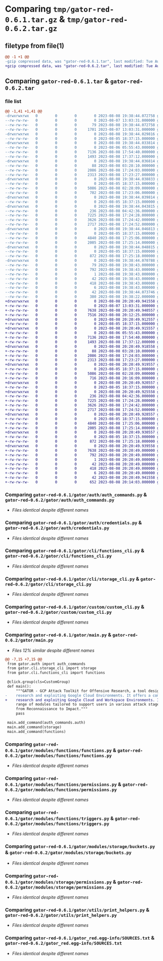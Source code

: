 # Comparing `tmp/gator-red-0.6.1.tar.gz` & `tmp/gator-red-0.6.2.tar.gz`

## filetype from file(1)

```diff
@@ -1 +1 @@
-gzip compressed data, was "gator-red-0.6.1.tar", last modified: Tue Aug  8 19:38:44 2023, max compression
+gzip compressed data, was "gator-red-0.6.2.tar", last modified: Tue Aug  8 20:20:49 2023, max compression
```

## Comparing `gator-red-0.6.1.tar` & `gator-red-0.6.2.tar`

### file list

```diff
@@ -1,41 +1,41 @@
-drwxrwxrwx   0        0        0        0 2023-08-08 19:38:44.072758 gator-red-0.6.1/
--rw-rw-rw-   0        0        0        0 2023-08-07 13:03:31.000000 gator-red-0.6.1/LICENSE
--rw-rw-rw-   0        0        0       79 2023-08-08 19:38:44.072758 gator-red-0.6.1/PKG-INFO
--rw-rw-rw-   0        0        0     1701 2023-08-07 13:03:31.000000 gator-red-0.6.1/README.md
-drwxrwxrwx   0        0        0        0 2023-08-08 19:38:44.029816 gator-red-0.6.1/gator/
--rw-rw-rw-   0        0        0        0 2023-08-05 18:37:15.000000 gator-red-0.6.1/gator/__init__.py
-drwxrwxrwx   0        0        0        0 2023-08-08 19:38:44.033814 gator-red-0.6.1/gator/auth/
--rw-rw-rw-   0        0        0        0 2023-08-06 05:55:43.000000 gator-red-0.6.1/gator/auth/__init__.py
--rw-rw-rw-   0        0        0     7136 2023-08-08 17:54:40.000000 gator-red-0.6.1/gator/auth/auth_commands.py
--rw-rw-rw-   0        0        0     1493 2023-08-08 17:37:12.000000 gator-red-0.6.1/gator/auth/credentials.py
-drwxrwxrwx   0        0        0        0 2023-08-08 19:38:44.036814 gator-red-0.6.1/gator/cli/
--rw-rw-rw-   0        0        0       88 2023-08-08 03:28:10.000000 gator-red-0.6.1/gator/cli/__init__.py
--rw-rw-rw-   0        0        0     2086 2023-08-08 17:24:03.000000 gator-red-0.6.1/gator/cli/functions_cli.py
--rw-rw-rw-   0        0        0     2313 2023-08-08 17:23:27.000000 gator-red-0.6.1/gator/cli/storage_cli.py
-drwxrwxrwx   0        0        0        0 2023-08-08 19:38:44.038833 gator-red-0.6.1/gator/custom/
--rw-rw-rw-   0        0        0        0 2023-08-05 18:37:15.000000 gator-red-0.6.1/gator/custom/__init__.py
--rw-rw-rw-   0        0        0     5086 2023-08-08 02:28:09.000000 gator-red-0.6.1/gator/custom/custom_cli.py
--rw-rw-rw-   0        0        0      702 2023-08-08 17:23:06.000000 gator-red-0.6.1/gator/main.py
-drwxrwxrwx   0        0        0        0 2023-08-08 19:38:44.039814 gator-red-0.6.1/gator/modules/
--rw-rw-rw-   0        0        0        0 2023-08-05 18:37:15.000000 gator-red-0.6.1/gator/modules/__init__.py
-drwxrwxrwx   0        0        0        0 2023-08-08 19:38:44.043815 gator-red-0.6.1/gator/modules/functions/
--rw-rw-rw-   0        0        0      236 2023-08-08 04:42:36.000000 gator-red-0.6.1/gator/modules/functions/__init__.py
--rw-rw-rw-   0        0        0     7225 2023-08-08 17:24:28.000000 gator-red-0.6.1/gator/modules/functions/functions.py
--rw-rw-rw-   0        0        0     3626 2023-08-08 17:24:42.000000 gator-red-0.6.1/gator/modules/functions/permissions.py
--rw-rw-rw-   0        0        0     2717 2023-08-08 17:24:52.000000 gator-red-0.6.1/gator/modules/functions/triggers.py
-drwxrwxrwx   0        0        0        0 2023-08-08 19:38:44.046813 gator-red-0.6.1/gator/modules/storage/
--rw-rw-rw-   0        0        0        0 2023-08-05 18:37:15.000000 gator-red-0.6.1/gator/modules/storage/__init__.py
--rw-rw-rw-   0        0        0     4840 2023-08-08 17:25:06.000000 gator-red-0.6.1/gator/modules/storage/buckets.py
--rw-rw-rw-   0        0        0     2005 2023-08-08 17:25:14.000000 gator-red-0.6.1/gator/modules/storage/permissions.py
-drwxrwxrwx   0        0        0        0 2023-08-08 19:38:44.048815 gator-red-0.6.1/gator/utils/
--rw-rw-rw-   0        0        0        0 2023-08-05 18:37:15.000000 gator-red-0.6.1/gator/utils/__init__.py
--rw-rw-rw-   0        0        0      872 2023-08-08 17:25:18.000000 gator-red-0.6.1/gator/utils/print_helpers.py
-drwxrwxrwx   0        0        0        0 2023-08-08 19:38:44.070788 gator-red-0.6.1/gator_red.egg-info/
--rw-rw-rw-   0        0        0       79 2023-08-08 19:38:43.000000 gator-red-0.6.1/gator_red.egg-info/PKG-INFO
--rw-rw-rw-   0        0        0      792 2023-08-08 19:38:43.000000 gator-red-0.6.1/gator_red.egg-info/SOURCES.txt
--rw-rw-rw-   0        0        0        1 2023-08-08 19:38:43.000000 gator-red-0.6.1/gator_red.egg-info/dependency_links.txt
--rw-rw-rw-   0        0        0       42 2023-08-08 19:38:43.000000 gator-red-0.6.1/gator_red.egg-info/entry_points.txt
--rw-rw-rw-   0        0        0      418 2023-08-08 19:38:43.000000 gator-red-0.6.1/gator_red.egg-info/requires.txt
--rw-rw-rw-   0        0        0        6 2023-08-08 19:38:43.000000 gator-red-0.6.1/gator_red.egg-info/top_level.txt
--rw-rw-rw-   0        0        0       42 2023-08-08 19:38:44.073746 gator-red-0.6.1/setup.cfg
--rw-rw-rw-   0        0        0      380 2023-08-08 19:38:22.000000 gator-red-0.6.1/setup.py
+drwxrwxrwx   0        0        0        0 2023-08-08 20:20:49.941558 gator-red-0.6.2/
+-rw-rw-rw-   0        0        0        0 2023-08-07 13:03:31.000000 gator-red-0.6.2/LICENSE
+-rw-rw-rw-   0        0        0     7638 2023-08-08 20:20:49.940557 gator-red-0.6.2/PKG-INFO
+-rw-rw-rw-   0        0        0     7516 2023-08-08 20:12:25.000000 gator-red-0.6.2/README.md
+drwxrwxrwx   0        0        0        0 2023-08-08 20:20:49.912557 gator-red-0.6.2/gator/
+-rw-rw-rw-   0        0        0        0 2023-08-05 18:37:15.000000 gator-red-0.6.2/gator/__init__.py
+drwxrwxrwx   0        0        0        0 2023-08-08 20:20:49.915557 gator-red-0.6.2/gator/auth/
+-rw-rw-rw-   0        0        0        0 2023-08-06 05:55:43.000000 gator-red-0.6.2/gator/auth/__init__.py
+-rw-rw-rw-   0        0        0     7136 2023-08-08 17:54:40.000000 gator-red-0.6.2/gator/auth/auth_commands.py
+-rw-rw-rw-   0        0        0     1493 2023-08-08 17:37:12.000000 gator-red-0.6.2/gator/auth/credentials.py
+drwxrwxrwx   0        0        0        0 2023-08-08 20:20:49.918558 gator-red-0.6.2/gator/cli/
+-rw-rw-rw-   0        0        0       88 2023-08-08 03:28:10.000000 gator-red-0.6.2/gator/cli/__init__.py
+-rw-rw-rw-   0        0        0     2086 2023-08-08 17:24:03.000000 gator-red-0.6.2/gator/cli/functions_cli.py
+-rw-rw-rw-   0        0        0     2313 2023-08-08 17:23:27.000000 gator-red-0.6.2/gator/cli/storage_cli.py
+drwxrwxrwx   0        0        0        0 2023-08-08 20:20:49.919557 gator-red-0.6.2/gator/custom/
+-rw-rw-rw-   0        0        0        0 2023-08-05 18:37:15.000000 gator-red-0.6.2/gator/custom/__init__.py
+-rw-rw-rw-   0        0        0     5086 2023-08-08 02:28:09.000000 gator-red-0.6.2/gator/custom/custom_cli.py
+-rw-rw-rw-   0        0        0      716 2023-08-08 20:16:09.000000 gator-red-0.6.2/gator/main.py
+drwxrwxrwx   0        0        0        0 2023-08-08 20:20:49.920557 gator-red-0.6.2/gator/modules/
+-rw-rw-rw-   0        0        0        0 2023-08-05 18:37:15.000000 gator-red-0.6.2/gator/modules/__init__.py
+drwxrwxrwx   0        0        0        0 2023-08-08 20:20:49.925558 gator-red-0.6.2/gator/modules/functions/
+-rw-rw-rw-   0        0        0      236 2023-08-08 04:42:36.000000 gator-red-0.6.2/gator/modules/functions/__init__.py
+-rw-rw-rw-   0        0        0     7225 2023-08-08 17:24:28.000000 gator-red-0.6.2/gator/modules/functions/functions.py
+-rw-rw-rw-   0        0        0     3626 2023-08-08 17:24:42.000000 gator-red-0.6.2/gator/modules/functions/permissions.py
+-rw-rw-rw-   0        0        0     2717 2023-08-08 17:24:52.000000 gator-red-0.6.2/gator/modules/functions/triggers.py
+drwxrwxrwx   0        0        0        0 2023-08-08 20:20:49.928557 gator-red-0.6.2/gator/modules/storage/
+-rw-rw-rw-   0        0        0        0 2023-08-05 18:37:15.000000 gator-red-0.6.2/gator/modules/storage/__init__.py
+-rw-rw-rw-   0        0        0     4840 2023-08-08 17:25:06.000000 gator-red-0.6.2/gator/modules/storage/buckets.py
+-rw-rw-rw-   0        0        0     2005 2023-08-08 17:25:14.000000 gator-red-0.6.2/gator/modules/storage/permissions.py
+drwxrwxrwx   0        0        0        0 2023-08-08 20:20:49.930557 gator-red-0.6.2/gator/utils/
+-rw-rw-rw-   0        0        0        0 2023-08-05 18:37:15.000000 gator-red-0.6.2/gator/utils/__init__.py
+-rw-rw-rw-   0        0        0      872 2023-08-08 17:25:18.000000 gator-red-0.6.2/gator/utils/print_helpers.py
+drwxrwxrwx   0        0        0        0 2023-08-08 20:20:49.939558 gator-red-0.6.2/gator_red.egg-info/
+-rw-rw-rw-   0        0        0     7638 2023-08-08 20:20:49.000000 gator-red-0.6.2/gator_red.egg-info/PKG-INFO
+-rw-rw-rw-   0        0        0      792 2023-08-08 20:20:49.000000 gator-red-0.6.2/gator_red.egg-info/SOURCES.txt
+-rw-rw-rw-   0        0        0        1 2023-08-08 20:20:49.000000 gator-red-0.6.2/gator_red.egg-info/dependency_links.txt
+-rw-rw-rw-   0        0        0       42 2023-08-08 20:20:49.000000 gator-red-0.6.2/gator_red.egg-info/entry_points.txt
+-rw-rw-rw-   0        0        0      418 2023-08-08 20:20:49.000000 gator-red-0.6.2/gator_red.egg-info/requires.txt
+-rw-rw-rw-   0        0        0        6 2023-08-08 20:20:49.000000 gator-red-0.6.2/gator_red.egg-info/top_level.txt
+-rw-rw-rw-   0        0        0       42 2023-08-08 20:20:49.941558 gator-red-0.6.2/setup.cfg
+-rw-rw-rw-   0        0        0      652 2023-08-08 20:14:03.000000 gator-red-0.6.2/setup.py
```

### Comparing `gator-red-0.6.1/gator/auth/auth_commands.py` & `gator-red-0.6.2/gator/auth/auth_commands.py`

 * *Files identical despite different names*

### Comparing `gator-red-0.6.1/gator/auth/credentials.py` & `gator-red-0.6.2/gator/auth/credentials.py`

 * *Files identical despite different names*

### Comparing `gator-red-0.6.1/gator/cli/functions_cli.py` & `gator-red-0.6.2/gator/cli/functions_cli.py`

 * *Files identical despite different names*

### Comparing `gator-red-0.6.1/gator/cli/storage_cli.py` & `gator-red-0.6.2/gator/cli/storage_cli.py`

 * *Files identical despite different names*

### Comparing `gator-red-0.6.1/gator/custom/custom_cli.py` & `gator-red-0.6.2/gator/custom/custom_cli.py`

 * *Files identical despite different names*

### Comparing `gator-red-0.6.1/gator/main.py` & `gator-red-0.6.2/gator/main.py`

 * *Files 12% similar despite different names*

```diff
@@ -7,15 +7,15 @@
 from gator.auth import auth_commands
 from gator.cli.storage_cli import storage
 from gator.cli.functions_cli import functions
 
 @click.group(cls=CustomGroup)
 def main():
     """GATOR - GCP Attack Toolkit for Offensive Research, a tool designed to aid in 
-    research and exploiting Google Cloud Environments. It offers a comprehensive 
+    research and exploiting Google Cloud and Workspace Environments. It offers a comprehensive 
     range of modules tailored to support users in various attack stages, spanning 
     from Reconnaissance to Impact."""
     pass
 
 main.add_command(auth_commands.auth)
 main.add_command(storage)
 main.add_command(functions)
```

### Comparing `gator-red-0.6.1/gator/modules/functions/functions.py` & `gator-red-0.6.2/gator/modules/functions/functions.py`

 * *Files identical despite different names*

### Comparing `gator-red-0.6.1/gator/modules/functions/permissions.py` & `gator-red-0.6.2/gator/modules/functions/permissions.py`

 * *Files identical despite different names*

### Comparing `gator-red-0.6.1/gator/modules/functions/triggers.py` & `gator-red-0.6.2/gator/modules/functions/triggers.py`

 * *Files identical despite different names*

### Comparing `gator-red-0.6.1/gator/modules/storage/buckets.py` & `gator-red-0.6.2/gator/modules/storage/buckets.py`

 * *Files identical despite different names*

### Comparing `gator-red-0.6.1/gator/modules/storage/permissions.py` & `gator-red-0.6.2/gator/modules/storage/permissions.py`

 * *Files identical despite different names*

### Comparing `gator-red-0.6.1/gator/utils/print_helpers.py` & `gator-red-0.6.2/gator/utils/print_helpers.py`

 * *Files identical despite different names*

### Comparing `gator-red-0.6.1/gator_red.egg-info/SOURCES.txt` & `gator-red-0.6.2/gator_red.egg-info/SOURCES.txt`

 * *Files identical despite different names*

